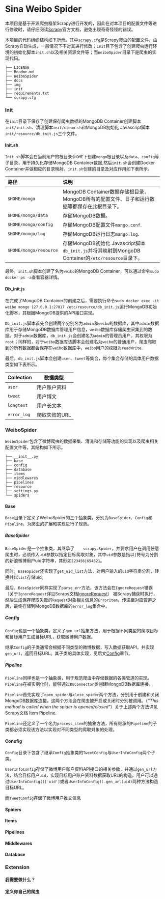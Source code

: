 # Sina Weibo Spider
本项目是基于开源爬虫框架Scrapy进行开发的，因此在对本项目的配置文件等进行修改时，请仔细阅读[Scrapy](https://docs.scrapy.org/en/2.4/ )官方文档，避免出现奇奇怪怪的错误。

本项目的代码组织结构如下所示。其中`scrapy.cfg`是Scrapy爬虫的配置文件，由Scrapy自动生成，一般情况下不对其进行修改；`init`目下包含了创建爬虫运行环境的初始化脚本`init.sh`以及相关资源文件等；而`WeiboSpider`目录下是爬虫的实现代码。

````
├── LICENSE
├── Readme.md
├── WeiboSpider
├── docs
├── img
├── init
├── requirements.txt
└── scrapy.cfg
````

### Init

在`init`目录下保存了创建保存爬虫数据的MongoDB Container创建脚本`init/init.sh`、清理脚本`init/clean.sh`和MongoDB初始化 Javascript脚本`init/resource/db_init.js`三个文件。

#### Init.sh

`Init.sh`脚本会在当前用户的根目录`$HOME`下创建`mongo`根目录以及`data`、`config`等子目录，用于持久化存储MongoDB Container数据,然后`init.sh`会创建Docker Container并做相应的目录映射。`init.sh`创建的目录及对应作用如下表所示。

| 路径                   | 说明                                                         |
| :--------------------- | :----------------------------------------------------------- |
| `$HOME/mongo`          | MongoDB Container数据存储根目录，MongoDB所有的配置文件、日子和运行数据等都保存在此根目录下。 |
| `$HOME/mongo/data`     | 存储MongoDB数据。                                            |
| `$HOME/mongo/config`   | 存储MongoDB配置文件`mongo.conf`.                             |
| `$HOME/mongo/log`      | 存储MongoDB运行日志`mongo.log`.                              |
| `$HOME/mongo/resource` | 存储MongoDB初始化 Javascript脚本`db_init.js`并将其映射到MongoDB Container的`/etc/resource`目录下。 |

最终，`init.sh`脚本创建了名为`weibo`的MongoDB Container，可以通过命令`sudo docker ps -a`查看容器详情。

#### Db_init.js

在完成了MongoDB Container的创建之后，需要执行命令`sudo docker exec -it weibo mongo 127.0.0.1:27017 /etc/resource/db_init.js`运行MongoDB初始化脚本，其根据MongoDB提供的API接口实现。

`Db_init.js`脚本首先会创建两个分别名为`admin`和`weibo`的数据库，其中`admin`数据库用于存储MongoDB数据库管理用户信息，`weibo`数据库存储爬虫采集到的数据。对于`admin`数据库，`db_init.js`会创建名为`admin`的管理员用户，其权限为`root`；同样的，对于`weibo`数据库该脚本会创建名为`weibo`的普通用户，爬虫爬取到的所有数据都会保存在`weibo`数据库中，`weibo`用户的权限为`readWrite`.

最后，`db_init.js`脚本会创建`user`、`tweet`等集合，每个集合存储的具体用户数据类型如下表所示。

<div style="text-align: center;">

| Collection  | 数据类型      |
| ----------- | ------------- |
| `user`      | 用户账户资料  |
| `tweet`     | 用户博文      |
| `longtext`  | 用户长文本    |
| `error_log` | 爬取失败的URL |

</div>

### WeiboSpider

`WeiboSpider`包含了微博爬虫的数据采集、清洗和存储等功能的实现以及爬虫相关配置文件等，其结构如下所示。

```
├── __init__.py
├── base
├── config
├── database
├── items
├── middlewares
├── pipelines
├── resource
├── settings.py
└── spiders
```

#### Base

`Base`目录下定义了WeiboSpider的三个抽象类，分别为`BaseSpider`、`Config`和`Pipeline`，为爬虫的扩展和实现进行了规范。

##### BaseSpider

`BaseSpider`是一个抽象类，其继承了`	scrapy.Spider`，并要求用户在调用任意爬虫时，必须传入`uid`参数以指定目标爬取对象，其中`uid`参数是指以`|`符号为分割的新浪微博用户uid字符串，其形如`123456|654321`。

同时，`BaseSpider`还实现了`get_uid_list`方法，对用户输入的`uid`字符串分割、转换并以`list`存储uid。

最后，`BaseSpider`同样实现了`parse_err`方法，该方法会在`IgnoreRequest`错误（关于`IgnoreRequest`详见Scrapy文档[IgnoreRequest](https://docs.scrapy.org/en/2.4/topics/exceptions.html?highlight=ignoreRequest#ignorerequest)） 被Scrapy捕获时执行，然后生成保存爬取失败的`Request`对象相关信息的`ErrorItem`，传递至对应管道之后，最终存储到MongoDB数据库的`error_log`集合中。

##### Config

`Config`也是一个抽象类，定义了`gen_url`抽象方法，用于根据不同类型的爬取目标和目标用户生成目标URL，获取微博用户数据。

继承`Config`的子类通常会根据不同类型的微博数据，写入数据获取API，并实现`gen_url`，返回目标URL。其子类的具体实现，见后文[Config](#config)章节。

##### Pipeline

`Pipeline`同样也是一个抽象类，用于规范爬虫中存储数据的各类管道的实现。`Pipeline`在被实例化时，能够通过`DBConnector`类创建MongoDB数据库连接。

`Pipeline`首先实现了`open_spider`与`close_spider`两个方法，分别用于创建和关闭MongoDB数据库连接。这两个方法会在爬虫被开启或关闭时分别被调用。（*"This method is called when the spider is opened/closed"*）关于上述两个方法详见Scrapy文档 [Item Pipeline]("https://docs.scrapy.org/en/2.4/topics/item-pipeline.html").

`Pipeline`还定义了一个名为`process_item`的抽象方法，所有继承的`Pipeline`的子类都必须实现该方法以实现对不同类型的爬取对象的处理。

#### Conofig

<span id="Config"></span>

`Config`目录下包含了继承`Config`抽象类的`TweetConfig`与`UserInfoConfig`两个子类。

`UserInfoConfig`存储了微博用户账户资料API接口的相关参数，并通过`gen_url`方法，结合目标用户`uid`，实现目标用户账户资料数据获取URL的构造。用户可以通过`UserInfoConfig()['uid']`或者`UserInfoConfig().gen_url(uid)`两种方法构造目标URL。

而`TweetConfig`存储了微博用户推文信息

#### Spiders

#### Items

#### Pipelines

#### Middlewares

#### Database

### Extension

#### 我需要做什么？

#### 定义你自己的爬虫